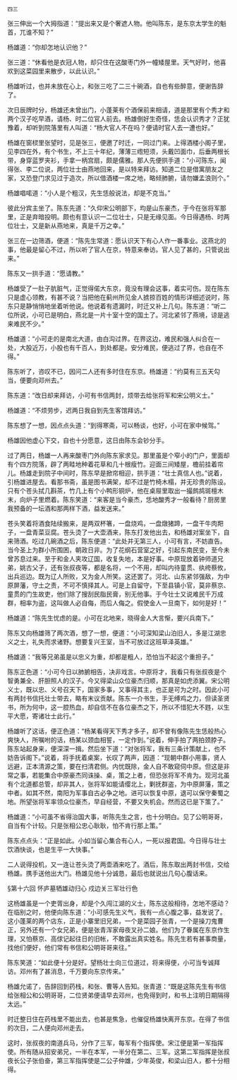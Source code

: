     四三 

   张三伸出一个大拇指道：“提出来又是个奢遮人物。他叫陈东，是东京太学生的魁首，兀谁不知？”

   杨雄道：“你却怎地认识他？”

   张三道：“休看他是衣冠人物，却只住在这酸枣门外一幢矮屋里。天气好时，他喜欢到这菜园里来散步，以此认识。”

   杨雄听过，也并未放在心上，和张三吃了二三十碗酒，自也有些醉意，便谢告辞了。

   次日辰牌时分，杨雄还未曾出门，小蓬莱有个酒保前来相请，道是那里有个秀才和两个汉子吃早酒，请杨、时二位官人前去。杨雄倒好生奇怪，恁会认识秀才？正犹豫着，却听到院落里有人叫道：“杨大官人不在吗？便请时官人去一遭也好。”

   杨雄在窗棂里张望时，见是张三，便邀了时迁，一同过门来。上得酒楼小阁子里，见李四在外，有个书生，不上三十年纪，薄薄三绺短须，头戴凹面巾，后垂两根长带，身穿蓝罗夹衫，手拿一柄宫扇，颇是儒雅。那人先便拱手道：“小可陈东，闻得张、李二位说，两位壮士由燕地回来，是以特来拜访。知道二位是借寓朋友之家，又恐登门求见过于造次，所以借酒楼一席之地，略倾肺腑，请勿嫌孟浪则个。”

   杨雄唱喏道：“小人是个粗汉，先生恁般说法，却是不克当。”

   彼此分宾主坐了。陈东先道：“久仰宋公明部下，均是山东豪杰，于今在张将军那里，正是弃暗投明。颇也有意认识一二位壮士，只是无缘见面。今日得遇杨、时两位壮士，又是新从燕地来，真是千万之幸。”

   张三在一边筛酒，便道：“陈先生常道：愿认识天下有心人作一番事业。这燕北的事，他最是留心不过，所以听了官人在京，特意来奉访。官人见了甚的，只管说出来。”

   陈东又一拱手道：“愿请教。”

   杨雄受了一肚子肮脏气，正觉得偌大东京，竟没有理会这事，着实可伤。现在陈东只是虚心领教，有甚不说？当把他在蓟州所见金人掳掠百姓的情形详细述说时，陈东只是静悄悄地坐着听他说。他说着有遗漏时，时迁又补上几句。陈东道：“听二位所说，小可已是明白，燕北是一片十室十空的国土了。河北紧邻了燕境，谅是逃来难民不少。”

   杨雄道：“小可走的是南北大道，由白沟过界。在界这边，难民和强人纠合在一处，大股近万，小股也有千百人，到处都是。安分难民，便逃过了界，也自在不得。”

   陈东听了，咨叹不已，因问二人还有多时住在东京。杨雄道：“约莫有三五天勾当，便要向邓州去。”

   陈东道：“改日却来拜访，小可有书信两封，烦带去给张将军和宋公明义士。”

   杨雄道：“不烦劳步，迟两日我自到先生客馆拜访。”

   陈东想了一想，因点点头道：“到得寒斋，可以畅谈，也好，小可在家中候驾。”

   杨雄因他虚心下交，自也十分愿意，这日由陈东会钞分手。

   过了两日，杨雄一人再来酸枣门外向陈东家求见。那里虽是个窄小的门户，里面却有个四方院落，辟了两畦地种着花草和几十根瘦竹。迎面三间矮屋，檐前挂着帘儿。杨雄走到院子中间时，陈东早是掀帘相迎，拱手道：“壮士真信人也。”说着，引杨雄进屋去。看那书斋，虽是图书满架，却不过是竹椅木榻，并无珍贵的陈设。只有个苍头拭几斟茶，竹几上有个小鸭形铜炉，他在桌屉里取出一撮鹧鸪斑檀木末，向炉子里燃着。陈东笑道：“来客是当今豪杰，恁地酸秀才一般看待？厨房里我预备的一坛酒和那两样下酒，益发送来。”

   苍头笑着将酒食陆续搬来，是两双杯箸，一盘烧鸡，一盘燉猪蹄，一盘干牛肉羓子，一盘青菜豆腐。苍头烫了一大壶酒来，陈东打发他出去，和杨雄对案坐下，自来筛酒。吃过几碗酒之后，陈东便道：“此处并无第三人，小可有言，不妨直告。当今圣上为群小所围困，朝政日非。为了花纲石营室之好，引起东南民变，至今未曾苏息过来。至于和金人夹攻辽国，收复失地，本是好事。中原现放着钟师道兄弟，姚古父子，还有张叔夜等，都是名将，一个不用，却叫内待童贯、纨绔蔡攸，出兵巡边。既为辽人所败，又为金人所笑。这还罢了。河北、山东紧邻强敌，为中原屏藩，守土之责，不可不慎择其人。可是上自留守，下至县镇小官，莫非蔡京、童贯的门生故吏，他们除了搜刮民脂民膏，别无他事。于今壮士又说难民千万成群，相率为盗，这叫做人必自侮，而后人侮之。假使金人一旦南下，如何是好！”

   杨雄道：“陈先生忧虑的是。小可在北地来，晓得金人大言惭，要兴兵南下。”

   陈东又向杨雄筛了两次酒，想了一想，便道：“小可深知梁山泊旧人，多是江湖忠义之士，礼失而求诸野。想要复兴王室，当不可放过这班草泽英雄。”

   杨雄道：“我等兄弟虽是以忠义为重，却都是粗人，恐怕当不起这个重担子。”

   陈东正色道：“小可今日以肺腑相告，决非戏言。中原将才，我看只有张叔夜是个智勇兼全、肝胆照人的汉子。今又得梁山众位豪杰归顺，那真是如虎添翼。宋公明义士，既以忠、义号召天下，国家多事，又事得其主，也正是可为之时。因此小可有两封书信托壮士带去，略有末议贡献。陈东一介书生，手无缚鸡之力，但读圣贤书，所为何中，这一腔热血，却自信不在各位豪杰之下，所以不惜犯大不韪，以生平大愿，寄诸壮士此行。”

   杨雄听了这话，便正色道：“杨某看得天下秀才多子，却不曾有像陈先生恁般热心爽快人，所嘱咐的话，杨某以颈血相誓，一定作到。”说着，伸手拍了两拍颈脖子。陈东站起身来，便深深一揖。然后坐下道：“对张将军，我有三条计策献上，也不妨告诉阁下。”说着，将手抚着桌案，长叹了两声，因道：“现朝中群小用事，贤人远避，正本清源之策，要在扫清君侧。内忧既除，金人自不敢窥伺中原。但这是非常之事，若能集合中原豪杰同诛操、桌，策之上者，但恐张将军不肯为。现河北虽有个北道都总管，却非其人，张将军如能请缨北上，剿抚群盗，为中原屏藩，策之中者。如其不然，南阳为军事自古必争之地。进可以恢复中原，退可以保守秦蜀之地。所望张将军率领众位豪杰，早自经营，不要又失机会。然而这已是下策了。”

   杨雄道：“小可虽不省得治国大事，听陈先生之言，也十分明白。见了公明哥哥，自当有个计较。只是张相公忠心耿耿，怕不肯行那上策。”

   陈东点点头：“正是如此。小如当留心集合有心人，一死以报君国。今日得与壮士饮酒快谈，也是生平一大快事。”

   二人说得投机，又一连让苍头烫了两壶酒来吃了。酒后，陈东取出两封书信，交给杨雄。携手送他出大门。杨雄见他十分诚恳，最后也就说出几句心腹话来。

   §第十六回 怀庐墓牺雄动归心 戍边关三军壮行色

   这杨雄虽是一个吏胥出身，却是个久闯江湖的义士，陈东这般相待，怎地不感动？在临别之时，他便向陈东道：“小可感先生义气，我有一点心腹之事，益发说了。这小蓬莱的两个店东，正是小寨里旧兄弟，一个是菜园子张青，一个是操刀鬼曹正，另外还有一个女兄弟，便是张青浑家母夜叉孙二娘。他们为了眷属在东京作生理，又怕蔡京、高俅记起往日的旧帐，不敢露出真实姓名。陈先生若有甚事商量，找他们便好，他们常有书信和公明哥哥来往。”

   陈东笑道：“如此便十分是好。望杨壮士向三位道过，将来得便，小可当专诚拜访。邓州有了甚消息，千万要向东京传来。”

   杨雄允诺了，告辞回到药栈，和张、曹等人告知。张青道：“既是这陈先生有书信给张相公和公明哥哥，二位贤弟便请早去邓州，也免得到时，和书上注明日期隔得太远。”

   时迁整日住在药栈里不能出去，也甚是焦急，也催促杨雄快离开东京。在得了书信的次日，二人便向邓州走去。

   这时，张叔夜的南道兵马，分作了三军，每军有个指挥使。宋江便是第一军指挥使。所有随从招安弟兄，一半在本军，一半分在第二、三军。这第二军指挥是张叔夜长公子张伯奋，第三军指挥使是二公子仲雄，少年英俊，和梁山旧人，都十分相得。

